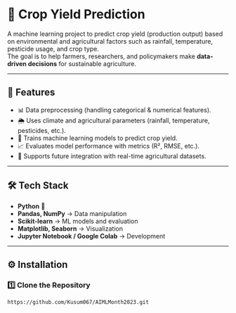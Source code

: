 # 🌾 Crop Yield Prediction

A machine learning project to predict crop yield (production output) based on environmental and agricultural factors such as rainfall, temperature, pesticide usage, and crop type.  
The goal is to help farmers, researchers, and policymakers make **data-driven decisions** for sustainable agriculture.

---

## 🚀 Features
- 📊 Data preprocessing (handling categorical & numerical features).  
- 🌦️ Uses climate and agricultural parameters (rainfall, temperature, pesticides, etc.).  
- 🤖 Trains machine learning models to predict crop yield.  
- 📈 Evaluates model performance with metrics (R², RMSE, etc.).  
- 🧩 Supports future integration with real-time agricultural datasets.  

---

## 🛠️ Tech Stack
- **Python** 🐍  
- **Pandas, NumPy** → Data manipulation  
- **Scikit-learn** → ML models and evaluation  
- **Matplotlib, Seaborn** → Visualization  
- **Jupyter Notebook / Google Colab** → Development  

---

## ⚙️ Installation

### 1️⃣ Clone the Repository
```bash
https://github.com/Kusum067/AIMLMonth2023.git
